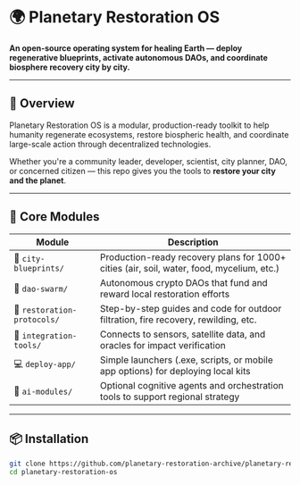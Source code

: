 # 🌍 Planetary Restoration OS

**An open-source operating system for healing Earth — deploy regenerative blueprints, activate autonomous DAOs, and coordinate biosphere recovery city by city.**

---

## 🚀 Overview

Planetary Restoration OS is a modular, production-ready toolkit to help humanity regenerate ecosystems, restore biospheric health, and coordinate large-scale action through decentralized technologies.

Whether you're a community leader, developer, scientist, city planner, DAO, or concerned citizen — this repo gives you the tools to **restore your city and the planet**.

---

## 🧱 Core Modules

| Module | Description |
|--------|-------------|
| 🌆 `city-blueprints/` | Production-ready recovery plans for 1000+ cities (air, soil, water, food, mycelium, etc.) |
| 🤖 `dao-swarm/` | Autonomous crypto DAOs that fund and reward local restoration efforts |
| 🌱 `restoration-protocols/` | Step-by-step guides and code for outdoor filtration, fire recovery, rewilding, etc. |
| 🔗 `integration-tools/` | Connects to sensors, satellite data, and oracles for impact verification |
| 💻 `deploy-app/` | Simple launchers (.exe, scripts, or mobile app options) for deploying local kits |
| 🧠 `ai-modules/` | Optional cognitive agents and orchestration tools to support regional strategy |

---

## 📦 Installation

```bash
git clone https://github.com/planetary-restoration-archive/planetary-restoration-os.git
cd planetary-restoration-os
